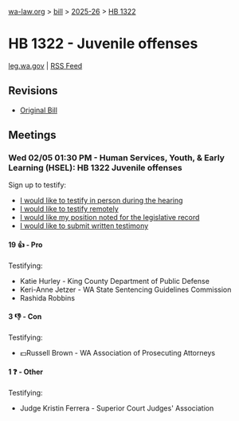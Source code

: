 [wa-law.org](/) > [bill](/bill/) > [2025-26](/bill/2025-26/) > [HB 1322](/bill/2025-26/hb/1322/)

# HB 1322 - Juvenile offenses
[leg.wa.gov](https://app.leg.wa.gov/billsummary?BillNumber=1322&Year=2025&Initiative=false) | [RSS Feed](./rss.xml)

## Revisions
* [Original Bill](1/)

## Meetings
### Wed 02/05 01:30 PM - Human Services, Youth, & Early Learning (HSEL): HB 1322 Juvenile offenses
Sign up to testify:
* [I would like to testify in person during the hearing](https://app.leg.wa.gov/csi/Testifier/Add?chamber=House&mId=32661&aId=162534&caId=25396&tId=1)
* [I would like to testify remotely](https://app.leg.wa.gov/csi/Testifier/Add?chamber=House&mId=32661&aId=162534&caId=25396&tId=2)
* [I would like my position noted for the legislative record](https://app.leg.wa.gov/csi/Testifier/Add?chamber=House&mId=32661&aId=162534&caId=25396&tId=3)
* [I would like to submit written testimony](https://app.leg.wa.gov/csi/Testifier/Add?chamber=House&mId=32661&aId=162534&caId=25396&tId=4)

#### 19 👍 - Pro
Testifying:
* Katie Hurley - King County Department of Public Defense
* Keri-Anne Jetzer - WA State Sentencing Guidelines Commission
* Rashida Robbins

#### 3 👎 - Con
Testifying:
* 💵Russell Brown - WA Association of Prosecuting Attorneys

#### 1 ❓ - Other
Testifying:
* Judge Kristin Ferrera - Superior Court Judges' Association
